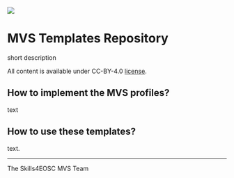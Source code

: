 ![](./resources/attachments/header.png)

# MVS Templates Repository

short description

All content is available under CC-BY-4.0 [license](./LICENSE).


## How to implement the MVS profiles?

text

## How to use these templates?

text.

---


The Skills4EOSC MVS Team

